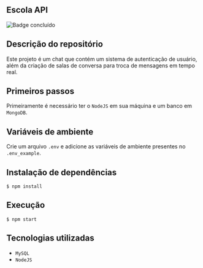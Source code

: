 ## Escola API
![Badge concluído](http://img.shields.io/static/v1?label=STATUS&message=CONCLUÍDO&color=GREEN&style=for-the-badge)

## Descrição do repositório
Este projeto é um chat que contém um sistema de autenticação de usuário, além da criação de salas de conversa para troca de mensagens em tempo real. 

## Primeiros passos

Primeiramente é necessário ter o `NodeJS` em sua máquina e um banco em `MongoDB`.

## Variáveis de ambiente
Crie um arquivo `.env` e adicione as variáveis de ambiente presentes no `.env_example`.

## Instalação de dependências

```
$ npm install
```

## Execução

```
$ npm start
```

## Tecnologias utilizadas

- `MySQL`
- `NodeJS`
